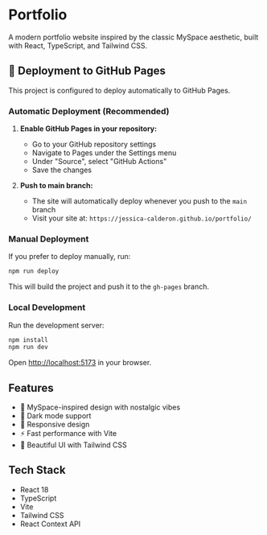 # Portfolio

A modern portfolio website inspired by the classic MySpace aesthetic, built with React, TypeScript, and Tailwind CSS.

## 🚀 Deployment to GitHub Pages

This project is configured to deploy automatically to GitHub Pages.

### Automatic Deployment (Recommended)

1. **Enable GitHub Pages in your repository:**
   - Go to your GitHub repository settings
   - Navigate to Pages under the Settings menu
   - Under "Source", select "GitHub Actions"
   - Save the changes

2. **Push to main branch:**
   - The site will automatically deploy whenever you push to the `main` branch
   - Visit your site at: `https://jessica-calderon.github.io/portfolio/`

### Manual Deployment

If you prefer to deploy manually, run:

```bash
npm run deploy
```

This will build the project and push it to the `gh-pages` branch.

### Local Development

Run the development server:

```bash
npm install
npm run dev
```

Open [http://localhost:5173](http://localhost:5173) in your browser.

## Features

- 🎨 MySpace-inspired design with nostalgic vibes
- 🌙 Dark mode support
- 📱 Responsive design
- ⚡ Fast performance with Vite
- 💅 Beautiful UI with Tailwind CSS

## Tech Stack

- React 18
- TypeScript
- Vite
- Tailwind CSS
- React Context API
